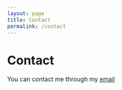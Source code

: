```yaml
---
layout: page
title: Contact
permalink: /contact
---
```


# Contact

You can contact me through my [email](mailto:josedanielzambranomir@gmail.com) 
